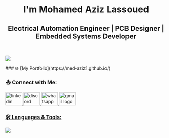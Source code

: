 <h1 align="center">I'm Mohamed Aziz Lassoued</h1>

<h2 align="center">Electrical Automation Engineer | PCB Designer | Embedded Systems Developer</h2>
<br>
  <p align="left">
      <img src="https://komarev.com/ghpvc/?username=med-aziz1&style=flat&color=4010B0"/> <!-- Profile Views -->
  </p>
### 🌐 [My Portfolio](https://med-aziz1.github.io/)

</p>
<h3 align="left">📤 Connect with Me:</h3>
<p align="left">
    <a href="https://www.linkedin.com/in/mohamed-aziz-lassoued-272762270/"> <!-- LinkedIn Profile -->
  <img src="https://raw.githubusercontent.com/maurodesouza/profile-readme-generator/master/src/assets/icons/social/linkedin/default.svg" width="52" height="40" alt="linkedin logo"  />
   <a href="https://discord.gg/your-invite-code" target="_blank">
  <img src="https://raw.githubusercontent.com/maurodesouza/profile-readme-generator/master/src/assets/icons/social/discord/default.svg" width="52" height="40" alt="discord logo"  />
      <a href="https://wa.me/25333669" target="_blank">
  <img src="https://raw.githubusercontent.com/maurodesouza/profile-readme-generator/master/src/assets/icons/social/whatsapp/default.svg" width="52" height="40" alt="whatsapp logo"  />
  <a href="mailto:lassoued10.mohamedaziz@gmail.com"> <!-- Gmail -->
  <img src="https://raw.githubusercontent.com/maurodesouza/profile-readme-generator/master/src/assets/icons/social/gmail/default.svg" width="52" height="40" alt="gmail logo"  />
</p>
<h3 align="left">🛠️ Languages & Tools:</h3>
<p align="left">
<img src="https://skillicons.dev/icons?i=c,cpp,python,nodejs,arduino,matlab,cmake,git,firebase,qt,pycharm,vscode,eclipse"/>
</p>
